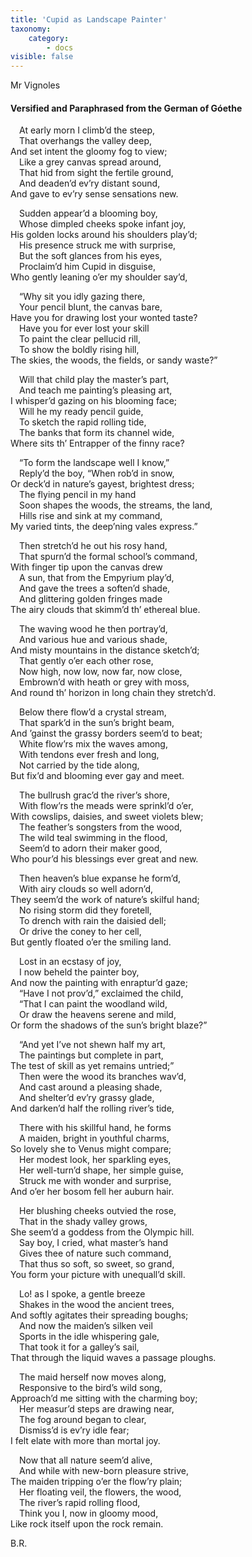 ```yaml
---
title: 'Cupid as Landscape Painter'
taxonomy:
    category:
        - docs
visible: false
---
```


<div class="author">Mr Vignoles</div>

#### Versified and Paraphrased from the German of Góethe  
  
&emsp;At early morn I climb’d the steep,  
&emsp;That overhangs the valley deep,  
And set intent the gloomy fog to view;  
&emsp;Like a grey canvas spread around,  
&emsp;That hid from sight the fertile ground,  
&emsp;And deaden’d ev’ry distant sound,  
And gave to ev’ry sense sensations new.  
  
&emsp;Sudden appear’d a blooming boy,  
&emsp;Whose dimpled cheeks spoke infant joy,  
His golden locks around his shoulders play’d;  
&emsp;His presence struck me with surprise,  
&emsp;But the soft glances from his eyes,  
&emsp;Proclaim’d him Cupid in disguise,  
Who gently leaning o’er my shoulder say’d,  
  
&emsp;“Why sit you idly gazing there,  
&emsp;Your pencil blunt, the canvas bare,  
Have you for drawing lost your wonted taste?  
&emsp;Have you for ever lost your skill  
&emsp;To paint the clear pellucid rill,  
&emsp;To show the boldly rising hill,  
The skies, the woods, the fields, or sandy waste?”  
  
&emsp;Will that child play the master’s part,  
&emsp;And teach me painting’s pleasing art,  
I whisper’d gazing on his blooming face;  
&emsp;Will he my ready pencil guide,  
&emsp;To sketch the rapid rolling tide,  
&emsp;The banks that form its channel wide,  
Where sits th’ Entrapper of the finny race?  
  
&emsp;“To form the landscape well I know,”  
&emsp;Reply’d the boy, “When rob’d in snow,  
Or deck’d in nature’s gayest, brightest dress;  
&emsp;The flying pencil in my hand  
&emsp;Soon shapes the woods, the streams, the land,  
&emsp;Hills rise and sink at my command,  
My varied tints, the deep’ning vales express.”  
  
&emsp;Then stretch’d he out his rosy hand,  
&emsp;That spurn’d the formal school’s command,  
With finger tip upon the canvas drew  
&emsp;A sun, that from the Empyrium play’d,  
&emsp;And gave the trees a soften’d shade,  
&emsp;And glittering golden fringes made  
The airy clouds that skimm’d th’ ethereal blue.  
  
&emsp;The waving wood he then portray’d,  
&emsp;And various hue and various shade,  
And misty mountains in the distance sketch’d;  
&emsp;That gently o’er each other rose,  
&emsp;Now high, now low, now far, now close,  
&emsp;Embrown’d with heath or grey with moss,  
And round th’ horizon in long chain they stretch’d.  
  
&emsp;Below there flow’d a crystal stream,  
&emsp;That spark’d in the sun’s bright beam,  
And ’gainst the grassy borders seem’d to beat;  
&emsp;White flow’rs mix the waves among,  
&emsp;With tendons ever fresh and long,  
&emsp;Not carried by the tide along,  
But fix’d and blooming ever gay and meet.  
  
&emsp;The bullrush grac’d the river’s shore,  
&emsp;With flow’rs the meads were sprinkl’d o’er,  
With cowslips, daisies, and sweet violets blew;  
&emsp;The feather’s songsters from the wood,  
&emsp;The wild teal swimming in the flood,  
&emsp;Seem’d to adorn their maker good,  
Who pour’d his blessings ever great and new.  
  
&emsp;Then heaven’s blue expanse he form’d,  
&emsp;With airy clouds so well adorn’d,  
They seem’d the work of nature’s skilful hand;  
&emsp;No rising storm did they foretell,  
&emsp;To drench with rain the daisied dell;  
&emsp;Or drive the coney to her cell,  
But gently floated o’er the smiling land.  
  
&emsp;Lost in an ecstasy of joy,  
&emsp;I now beheld the painter boy,  
And now the painting with enraptur’d gaze;  
&emsp;“Have I not prov’d,” exclaimed the child,  
&emsp;“That I can paint the woodland wild,  
&emsp;Or draw the heavens serene and mild,  
Or form the shadows of the sun’s bright blaze?”  
  
&emsp;“And yet I’ve not shewn half my art,  
&emsp;The paintings but complete in part,  
The test of skill as yet remains untried;”  
&emsp;Then were the wood its branches wav’d,  
&emsp;And cast around a pleasing shade,  
&emsp;And shelter’d ev’ry grassy glade,  
And darken’d half the rolling river’s tide,  
  
&emsp;There with his skillful hand, he forms  
&emsp;A maiden, bright in youthful charms,  
So lovely she to Venus might compare;  
&emsp;Her modest look, her sparkling eyes,  
&emsp;Her well-turn’d shape, her simple guise,  
&emsp;Struck me with wonder and surprise,  
And o’er her bosom fell her auburn hair.  
  
&emsp;Her blushing cheeks outvied the rose,  
&emsp;That in the shady valley grows,  
She seem’d a goddess from the Olympic hill.  
&emsp;Say boy, I cried, what master’s hand  
&emsp;Gives thee of nature such command,  
&emsp;That thus so soft, so sweet, so grand,  
You form your picture with unequall’d skill.  
  
&emsp;Lo! as I spoke, a gentle breeze  
&emsp;Shakes in the wood the ancient trees,  
And softly agitates their spreading boughs;  
&emsp;And now the maiden’s silken veil  
&emsp;Sports in the idle whispering gale,  
&emsp;That took it for a galley’s sail,  
That through the liquid waves a passage ploughs.  
  
&emsp;The maid herself now moves along,  
&emsp;Responsive to the bird’s wild song,  
Approach’d me sitting with the charming boy;  
&emsp;Her measur’d steps are drawing near,  
&emsp;The fog around began to clear,  
&emsp;Dismiss’d is ev’ry idle fear;  
I felt elate with more than mortal joy.  
  
&emsp;Now that all nature seem’d alive,  
&emsp;And while with new-born pleasure strive,  
The maiden tripping o’er the flow’ry plain;  
&emsp;Her floating veil, the flowers, the wood,  
&emsp;The river’s rapid rolling flood,  
&emsp;Think you I, now in gloomy mood,  
Like rock itself upon the rock remain.  
  
B.R.  
